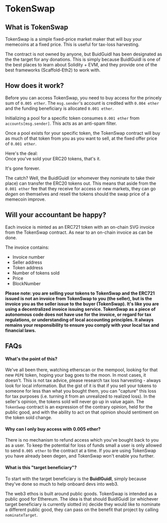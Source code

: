 # TokenSwap  

## What is TokenSwap  

TokenSwap is a simple fixed-price market maker that will buy your memecoins at a fixed price. This is useful for tax-loss harvesting.  

The contract is not owned by anyone, but BuidGuidl has been designated as the the target for any donations. This is simply because BuidlGuidl is one of the best places to learn about Solidity + EVM, and they provide one of the best frameworks (Scaffold-Eth2) to work with. 

## How does it work?  

Before you can access TokenSwap, you need to buy access for the princely sum of `0.005 ether`. The `msg.sender`'s account is credited with `0.004 ether` and the funding beneficiary is allocated `0.001 ether`.   

Initializing a pool for a specific token consumes `0.001 ether` from `accounts[msg.sender]`. This acts as an anti-spam filter.  

Once a pool exists for your specific token, the TokenSwap contract will buy as much of that token from you as you want to sell, at the fixed offer price of `0.001 ether`.  

Here's the deal:  
Once you've sold your ERC20 tokens, that's it.  

It's gone forever.  

The catch? Well, the BuidlGuidl (or whomever they nominate to take their place) can transfer the ERC20 tokens out. This means that aside from the `0.001 ether` fee that they receive for access or new markets, they can go *degen* on themselves and resell the tokens should the swap price of a memecoin improve. 

## Will your accountant be happy?  

Each invoice is minted as an ERC721 token with an on-chain SVG invoice from the TokenSwap contract. As near to an on-chain invoice as can be done.  

The invoice contains:  
- Invoice number
- Seller address
- Token address
- Number of tokens sold
- Price
- BlockNumber  

**Please note: you are selling your tokens to TokenSwap and the ERC721 issued is not an invoice from TokenSwap to you (the seller), but is the invoice you as the seller issue to the buyer (TokenSwap). It's like you are using a decentralized invoice issuing service. TokenSwap as a piece of autonomous code does not have use for the invoice, or regard for tax regulations, or understanding of local accounting principles. It always remains your responsibility to ensure you comply with your local tax and financial laws.**  

## FAQs  

#### What's the point of this?  
We've all been there, watching etherscan or the mempool, looking for that new `PEPE` token, hoping your bag goes to the moon. In most cases, it doesn't. This is not tax advice, please research tax loss harvesting - always look for local information. But the gist of it is that if you sell your tokens to someone for less than what you bought them, you can "capture" this loss for tax purposes (i.e. turning it from an unrealized to realized loss). In the seller's opinion, the tokens sold will never go up in value again. The `TokenSwap` contract is an expression of the contrary opinion, held for the public good, and with the ability to act on that opinion should sentiment on the token sold change. 

#### Why can I only buy access with 0.005 ether?  
There is no mechanism to refund access which you've bought back to you as a user. To keep the potential for loss of funds small a user is only allowed to send `0.005 ether` to the contract at a time. If you are using TokenSwap you have already been degen, and TokenSwap won't enable you further.  

#### What is this "target beneficiary"?  
To start with the target beneficiary is the **BuidlGuidl**, simply because they've done so much to help onboard devs into web3. 

The web3 ethos is built around public goods. TokenSwap is intended as a public good for Ethereum. The idea is that should BuidlGuidl (or whichever target beneficiary is currently slotted in) decide they would like to nominate a different public good, they can pass on the benefit that project by calling `nominateTarget`. 
